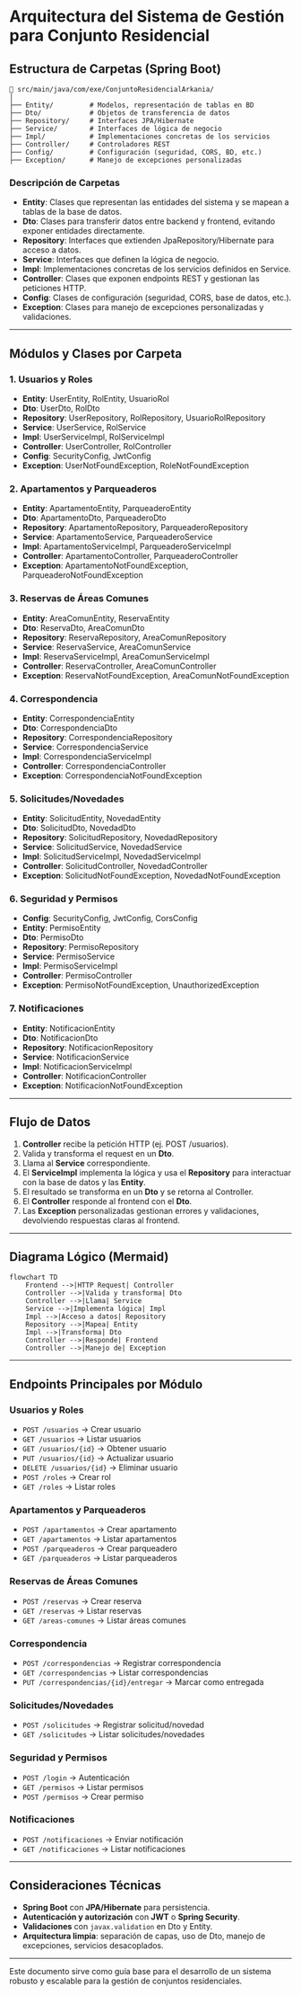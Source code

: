 # Arquitectura del Sistema de Gestión para Conjunto Residencial

## Estructura de Carpetas (Spring Boot)

```
📁 src/main/java/com/exe/ConjuntoResidencialArkania/
│
├── Entity/         # Modelos, representación de tablas en BD
├── Dto/            # Objetos de transferencia de datos
├── Repository/     # Interfaces JPA/Hibernate
├── Service/        # Interfaces de lógica de negocio
├── Impl/           # Implementaciones concretas de los servicios
├── Controller/     # Controladores REST
├── Config/         # Configuración (seguridad, CORS, BD, etc.)
├── Exception/      # Manejo de excepciones personalizadas
```

### Descripción de Carpetas

- **Entity**: Clases que representan las entidades del sistema y se mapean a tablas de la base de datos.
- **Dto**: Clases para transferir datos entre backend y frontend, evitando exponer entidades directamente.
- **Repository**: Interfaces que extienden JpaRepository/Hibernate para acceso a datos.
- **Service**: Interfaces que definen la lógica de negocio.
- **Impl**: Implementaciones concretas de los servicios definidos en Service.
- **Controller**: Clases que exponen endpoints REST y gestionan las peticiones HTTP.
- **Config**: Clases de configuración (seguridad, CORS, base de datos, etc.).
- **Exception**: Clases para manejo de excepciones personalizadas y validaciones.

---

## Módulos y Clases por Carpeta

### 1. Usuarios y Roles

- **Entity**: UserEntity, RolEntity, UsuarioRol
- **Dto**: UserDto, RolDto
- **Repository**: UserRepository, RolRepository, UsuarioRolRepository
- **Service**: UserService, RolService
- **Impl**: UserServiceImpl, RolServiceImpl
- **Controller**: UserController, RolController
- **Config**: SecurityConfig, JwtConfig
- **Exception**: UserNotFoundException, RoleNotFoundException

### 2. Apartamentos y Parqueaderos

- **Entity**: ApartamentoEntity, ParqueaderoEntity
- **Dto**: ApartamentoDto, ParqueaderoDto
- **Repository**: ApartamentoRepository, ParqueaderoRepository
- **Service**: ApartamentoService, ParqueaderoService
- **Impl**: ApartamentoServiceImpl, ParqueaderoServiceImpl
- **Controller**: ApartamentoController, ParqueaderoController
- **Exception**: ApartamentoNotFoundException, ParqueaderoNotFoundException

### 3. Reservas de Áreas Comunes

- **Entity**: AreaComunEntity, ReservaEntity
- **Dto**: ReservaDto, AreaComunDto
- **Repository**: ReservaRepository, AreaComunRepository
- **Service**: ReservaService, AreaComunService
- **Impl**: ReservaServiceImpl, AreaComunServiceImpl
- **Controller**: ReservaController, AreaComunController
- **Exception**: ReservaNotFoundException, AreaComunNotFoundException

### 4. Correspondencia

- **Entity**: CorrespondenciaEntity
- **Dto**: CorrespondenciaDto
- **Repository**: CorrespondenciaRepository
- **Service**: CorrespondenciaService
- **Impl**: CorrespondenciaServiceImpl
- **Controller**: CorrespondenciaController
- **Exception**: CorrespondenciaNotFoundException

### 5. Solicitudes/Novedades

- **Entity**: SolicitudEntity, NovedadEntity
- **Dto**: SolicitudDto, NovedadDto
- **Repository**: SolicitudRepository, NovedadRepository
- **Service**: SolicitudService, NovedadService
- **Impl**: SolicitudServiceImpl, NovedadServiceImpl
- **Controller**: SolicitudController, NovedadController
- **Exception**: SolicitudNotFoundException, NovedadNotFoundException

### 6. Seguridad y Permisos

- **Config**: SecurityConfig, JwtConfig, CorsConfig
- **Entity**: PermisoEntity
- **Dto**: PermisoDto
- **Repository**: PermisoRepository
- **Service**: PermisoService
- **Impl**: PermisoServiceImpl
- **Controller**: PermisoController
- **Exception**: PermisoNotFoundException, UnauthorizedException

### 7. Notificaciones

- **Entity**: NotificacionEntity
- **Dto**: NotificacionDto
- **Repository**: NotificacionRepository
- **Service**: NotificacionService
- **Impl**: NotificacionServiceImpl
- **Controller**: NotificacionController
- **Exception**: NotificacionNotFoundException

---

## Flujo de Datos

1. **Controller** recibe la petición HTTP (ej. POST /usuarios).
2. Valida y transforma el request en un **Dto**.
3. Llama al **Service** correspondiente.
4. El **ServiceImpl** implementa la lógica y usa el **Repository** para interactuar con la base de datos y las **Entity**.
5. El resultado se transforma en un **Dto** y se retorna al Controller.
6. El **Controller** responde al frontend con el **Dto**.
7. Las **Exception** personalizadas gestionan errores y validaciones, devolviendo respuestas claras al frontend.

---

## Diagrama Lógico (Mermaid)

```mermaid
flowchart TD
    Frontend -->|HTTP Request| Controller
    Controller -->|Valida y transforma| Dto
    Controller -->|Llama| Service
    Service -->|Implementa lógica| Impl
    Impl -->|Acceso a datos| Repository
    Repository -->|Mapea| Entity
    Impl -->|Transforma| Dto
    Controller -->|Responde| Frontend
    Controller -->|Manejo de| Exception
```

---

## Endpoints Principales por Módulo

### Usuarios y Roles

- `POST /usuarios` → Crear usuario
- `GET /usuarios` → Listar usuarios
- `GET /usuarios/{id}` → Obtener usuario
- `PUT /usuarios/{id}` → Actualizar usuario
- `DELETE /usuarios/{id}` → Eliminar usuario
- `POST /roles` → Crear rol
- `GET /roles` → Listar roles

### Apartamentos y Parqueaderos

- `POST /apartamentos` → Crear apartamento
- `GET /apartamentos` → Listar apartamentos
- `POST /parqueaderos` → Crear parqueadero
- `GET /parqueaderos` → Listar parqueaderos

### Reservas de Áreas Comunes

- `POST /reservas` → Crear reserva
- `GET /reservas` → Listar reservas
- `GET /areas-comunes` → Listar áreas comunes

### Correspondencia

- `POST /correspondencias` → Registrar correspondencia
- `GET /correspondencias` → Listar correspondencias
- `PUT /correspondencias/{id}/entregar` → Marcar como entregada

### Solicitudes/Novedades

- `POST /solicitudes` → Registrar solicitud/novedad
- `GET /solicitudes` → Listar solicitudes/novedades

### Seguridad y Permisos

- `POST /login` → Autenticación
- `GET /permisos` → Listar permisos
- `POST /permisos` → Crear permiso

### Notificaciones

- `POST /notificaciones` → Enviar notificación
- `GET /notificaciones` → Listar notificaciones

---

## Consideraciones Técnicas

- **Spring Boot** con **JPA/Hibernate** para persistencia.
- **Autenticación y autorización** con **JWT** o **Spring Security**.
- **Validaciones** con `javax.validation` en Dto y Entity.
- **Arquitectura limpia**: separación de capas, uso de Dto, manejo de excepciones, servicios desacoplados.

---

Este documento sirve como guía base para el desarrollo de un sistema robusto y escalable para la gestión de conjuntos residenciales.
